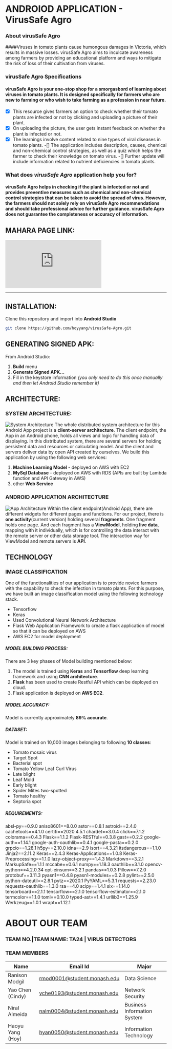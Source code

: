 # ANDROIOD APPLICATION - VirusSafe Agro
### About virusSafe Agro
####Viruses in tomato plants cause humongous damages in Victoria, which results in massive losses. virusSafe Agro aims to inculcate awareness among farmers by providing an educational platform and ways to mitigate the risk of loss of their cultivation from viruses. 

### virusSafe Agro Specifications
#### virusSafe Agro is your one-stop shop for a smorgasbord of learning about viruses in tomato plants. It is designed specifically for farmers who are new to farming or who wish to take farming as a profession in near future. 

-[x] This resource gives farmers an option to check whether their tomato plants are infected or not by clicking and uploading a picture of their plant.
-[x] On uploading the picture, the user gets instant feedback on whether the plant is infected or not. 
-[x] The learnings involve content related to nine types of viral diseases in tomato plants.
-[] The application includes description, causes, chemical and non-chemical control strategies, as well as a quiz which helps the farmer to check their knowledge on tomato virus.
-[] Further update will include information related to nutrient deficiencies in tomato plants.

### What does *virusSafe Agro* application help you for?
#### virusSafe Agro helps in checking if the plant is infected or not and provides preventive measures such as chemical and non-chemical control strategies that can be taken to avoid the spread of virus. However, the farmers should not solely rely on virusSafe Agro recommendations and should take professional advice for further guidance. virusSafe Agro does not guarantee the completeness or accuracy of information.

## MAHARA PAGE LINK:  
[![Mahara page](https://mahara.org/artefact/file/download.php?file=432674&view=133484&embedded=1&text=575322)](https://mahara.infotech.monash.edu.au/mahara/view/view.php?id=49981)

***
## INSTALLATION:
Clone this repository and import into **Android Studio**
```bash
git clone https://github.com/hoyyang/virusSafe-Agro.git
```

## GENERATING SIGNED APK:
From Android Studio:
1. **Build** menu
2. **Generate Signed APK...**
3. Fill in the keystore information *(you only need to do this once manually and then let Android Studio remember it)*

## ARCHITECTURE:
### SYSTEM ARCHITECTURE:
![System Architecture](https://raw.githubusercontent.com/hoyyang/virusSafe-Agro/master/design%20files/TA24-system%20architecture.png?token=ANAMHQUP7GHZC2FMDCCHMU27LN3EKe)
The whole distributed system architecture for this Android App project is a **client-server architecture**.  The client endpoint, the App in an Android phone, holds all views and logic for handling data of displaying.  In this distributed system, there are several servers for holding persistent data and resources or calculating model.  And the client and servers deliver data by open API created by ourselves.  We build this application by using the following web services:
1. **Machine Learning Model** - deployed on AWS with EC2
2. **MySql Database** - deployed on AWS with RDS (APIs are built by Lambda function and API Gateway in AWS)
3. other **Web Service**

### ANDROID APPLICATION ARCHITECTURE
![App Architecture](https://raw.githubusercontent.com/hoyyang/virusSafe-Agro/master/design%20files/App%20-%20android%20system%20structure.png?token=ANAMHQRGXKOOONDKS4HQTTC7LOLLG)
Within the client endpoint(Android App), there are different widgets for different pages and functions. For our project, there is **one activity**(current version) holding several **fragments**. One fragment holds one page.  And each fragment has a **ViewModel**, holding **live data**, mapping with it individually, which is for controlling the data interact with the remote server or other data storage tool. The interaction way for ViewModel and remote servers is **API**.


## TECHNOLOGY
### IMAGE CLASSIFICATION
One of the functionalities of our application is to provide novice farmers with the capability to check the infection in tomato plants. For this purpose, we have built an image classification model using the following technology stack.
- Tensorflow
- Keras
- Used Convolutional Neural Network Architecture
- Flask Web Application Framework to create a flask application of model so that it can be deployed on AWS
- AWS EC2 for model deployment

##### MODEL BUILDING PROCESS: 
There are 3 key phases of Model building mentioned below:
1. The model is trained using **Keras** and **Tensorflow** deep learning framework and using **CNN architecture**.
2. **Flask** has been used to create Restful API which can be deployed on cloud.
3. Flask application is deployed on **AWS EC2**.

##### MODEL ACCURACY: 
Model is currently approximately **89% accurate**.

##### DATASET:
Model is trained on 10,000 images belonging to following **10 classes**:
- Tomato mosaic virus
- Target Spot
- Bacterial spot
- Tomato Yellow Leaf Curl Virus
- Late blight
- Leaf Mold
- Early blight
- Spider Mites two-spotted 
- Tomato healthy
- Septoria spot

##### REQUIREMENTS:
absl-py==0.9.0
aniso8601==8.0.0
astor==0.8.1
astroid==2.4.0
cachetools==4.1.0
certifi==2020.4.5.1
chardet==3.0.4
click==7.1.2
colorama==0.4.3
Flask==1.1.2
Flask-RESTful==0.3.8
gast==0.2.2
google-auth==1.14.1
google-auth-oauthlib==0.4.1
google-pasta==0.2.0
grpcio==1.28.1
h5py==2.10.0
idna==2.9
isort==4.3.21
itsdangerous==1.1.0
Jinja2==2.11.2
Keras==2.4.3
Keras-Applications==1.0.8
Keras-Preprocessing==1.1.0
lazy-object-proxy==1.4.3
Markdown==3.2.1
MarkupSafe==1.1.1
mccabe==0.6.1
numpy==1.18.3
oauthlib==3.1.0
opencv-python==4.2.0.34
opt-einsum==3.2.1
pandas==1.0.3
Pillow==7.2.0
protobuf==3.11.3
pyasn1==0.4.8
pyasn1-modules==0.2.8
pylint==2.5.0
python-dateutil==2.8.1
pytz==2020.1
PyYAML==5.3.1
requests==2.23.0
requests-oauthlib==1.3.0
rsa==4.0
scipy==1.4.1
six==1.14.0
tensorboard==2.1.1
tensorflow==2.1.0
tensorflow-estimator==2.1.0
termcolor==1.1.0
toml==0.10.0
typed-ast==1.4.1
urllib3==1.25.9
Werkzeug==1.0.1
wrapt==1.12.1

# ABOUT OUR TEAM
### TEAM NO.|TEAM NAME: TA24 | VIRUS DETECTORS
### TEAM MEMBERS
|Name|Email Id|Major
|---|---|---|
|Ranison Modgil|rmod0001@student.monash.edu|Data Science|
|Yao Chen (Cindy)|yche0193@student.monash.edu|Network Security|
|Niral Almeida|nalm0004@student.monash.edu|Business Information System|
|Haoyu Yang (Hoy)|hyan0050@student.monash.edu|Information Technology|

